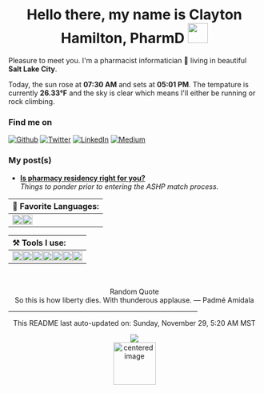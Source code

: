 <h1 align = "center"> Hello there, my name is Clayton Hamilton, PharmD  <img src="https://github.com/claytonjhamilton/claytonjhamilton/blob/main/images/waving_hand.gif" width="40px"></h1>

Pleasure to meet you. I'm a pharmacist informatician 💊 living in beautiful <b>Salt Lake City</b>. 
<p>Today, the sun rose at <b>07:30 AM</b> and sets at <b>05:01 PM</b>. The tempature is currently <b>26.33°F</b> and the sky is clear which means I&#39;ll either be running or rock climbing.</p>

<h3>Find me on</h3>
<p><a href="https://github.com/claytonjhamilton" target="_blank"><img alt="Github" src="https://img.shields.io/badge/GitHub-%2312100E.svg?&style=for-the-badge&logo=Github&logoColor=white" /></a> <a 
href="https://twitter.com/HamiltonPharmD" target="_blank"><img alt="Twitter" src="https://img.shields.io/badge/twitter-%231DA1F2.svg?&style=for-the-badge&logo=twitter&logoColor=white" /></a> <a 
href="https://www.linkedin.com/in/clayton-j-hamilton" target="_blank"><img alt="LinkedIn" src="https://img.shields.io/badge/linkedin-%230077B5.svg?&style=for-the-badge&logo=linkedin&logoColor=white" /></a> <a 
href="https://medium.com/@clayton-hamilton" target="_blank"><img alt="Medium" src="https://img.shields.io/badge/medium-%2312100E.svg?&style=for-the-badge&logo=medium&logoColor=white" /></a>
</p>

<h3>My post(s)</h3>
<ul>
  <li><a href="https://clayton-hamilton.medium.com/is-a-pharmacy-residency-right-for-you-9660f6e35fcb"><b>Is pharmacy residency right for you?</b></a><br/><i>Things to ponder prior to entering the ASHP match process.</i></li>
</ul>

| :page_facing_up:  **Favorite Languages:**                                                            |
| :-------------------------------------------------------------------------------------------------------- |
| <code><img height="20" src="https://img.shields.io/badge/-SQL-green?logo=codepen&logoColor=white"></code><code><img height="20" src="https://img.shields.io/badge/Python-%233776AB.svg?logo=python&logoColor=white"></code>|

|:hammer_and_pick:  **Tools I use:** |
|:----|
|<code><img height="20" src="https://img.shields.io/badge/-Microsoft%20SQL%20Server-grey?logo=microsoft-sql-server&logoColor=red"></code><code><img height="20" src="https://img.shields.io/badge/-Visual%20Studio%20Code-blue?logo=visual-studio-code"></code><code><img height="20" src="https://img.shields.io/badge/-Visual%20Studio-purple?logo=visual-studio"></code><code><img height="20" src="https://img.shields.io/badge/-Report%20Builder-white?logo=Power%20BI&logoColor=red"></code><code><img height="20" src="https://img.shields.io/badge/-PowerBI-black?logo=Power%20BI&logoColor=yellow"></code><code><img height="20" src="https://img.shields.io/badge/-Git-9cf?logo=git"></code><code><img height="20" src="https://img.shields.io/badge/-GitHub-black?logo=GitHub"></code>|
<br>

<p align="center">
<text>Random Quote</text>
<br>
<text>So this is how liberty dies. With thunderous applause. — Padmé Amidala</text>
</p>

<hr style="width:75%;text-align:center">
<p align="center">
    <text>This README last auto-updated on: Sunday, November 29, 5:20 AM MST</text>
    <br>
</p>
<p align="center">
<img src="https://github.com/claytonjhamilton/claytonjhamilton/workflows/README%20build/badge.svg"/><br>
<img alt="centered image" height="85" src="https://github.com/hjnilsson/country-flags/blob/master/svg/us.svg"/>
</p>